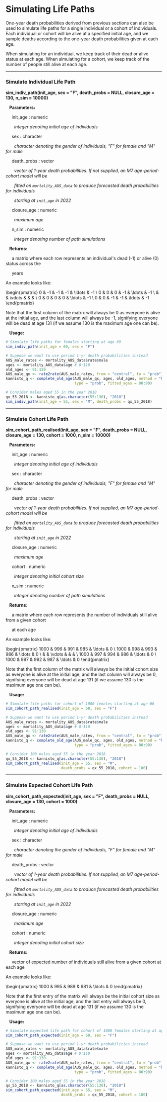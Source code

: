 # Simulating Life Paths

One-year death probabilities derived from previous sections can also be used to simulate life paths
for a single individual or a cohort of individuals. Each individual or cohort will be alive at a specified initial age, and we sample
deaths according to the one-year death probabilities given at each age.

When simulating for an individual, we keep track of their dead or alive status at each age.
When simulating for a cohort, we keep track of the number of people still alive at each age.

---

### Simulate Individual Life Path

**sim_indiv_path(init_age, sex = "F", death_probs = NULL, closure_age = 130, n_sim = 10000)**

&nbsp;&nbsp; **Parameters:**

&nbsp;&nbsp;&nbsp;&nbsp; init_age : numeric

&nbsp;&nbsp;&nbsp;&nbsp;&nbsp;&nbsp; *integer denoting initial age of individuals*

&nbsp;&nbsp;&nbsp;&nbsp; sex : character

&nbsp;&nbsp;&nbsp;&nbsp;&nbsp;&nbsp; *character denoting the gender of individuals, "F" for female and
"M" for male*

&nbsp;&nbsp;&nbsp;&nbsp; death_probs : vector

&nbsp;&nbsp;&nbsp;&nbsp;&nbsp;&nbsp; *vector of 1-year death probabilities. If not supplied, an M7
age-period-cohort model will be* 

&nbsp;&nbsp;&nbsp;&nbsp;&nbsp;&nbsp; *fitted on `mortality_AUS_data` to produce forecasted
death probabilities for individuals* 

&nbsp;&nbsp;&nbsp;&nbsp;&nbsp;&nbsp; *starting at `init_age` in 2022*

&nbsp;&nbsp;&nbsp;&nbsp; closure_age : numeric

&nbsp;&nbsp;&nbsp;&nbsp;&nbsp;&nbsp; *maximum age*

&nbsp;&nbsp;&nbsp;&nbsp; n_sim : numeric

&nbsp;&nbsp;&nbsp;&nbsp;&nbsp;&nbsp; *integer denoting number of path simulations*

&nbsp;&nbsp; **Returns:**

&nbsp;&nbsp;&nbsp;&nbsp; a matrix where each row represents an individual's dead (-1) or alive (0) status
across the 

&nbsp;&nbsp;&nbsp;&nbsp; years

An example looks like: 

\begin{pmatrix}
0 & -1 & -1 & -1 & \ldots & -1 \\
0 & 0 & 0 & -1 & \ldots & -1 \\
 &  &  \vdots & & & \\
0 & 0 & 0 & 0 & \ldots & -1 \\
0 & 0 & -1 & -1 & \ldots & -1
\end{pmatrix}

Note that the first column of the matrix will always be 0 as everyone is alive at the initial age,
and the last column will always be -1, signifying everyone will be dead at age 131 (if we assume 130 is the
maximum age one can be). 

&nbsp;&nbsp; **Usage:**

```r
# Simulate life paths for females starting at age 60
sim_indiv_path(init_age = 60, sex = "F")

# Suppose we want to use period 1-yr death probabilities instead
AUS_male_rates <- mortality_AUS_data$rate$male
ages <- mortality_AUS_data$age # 0:110
old_ages <- 91:130
AUS_male_qx <- rate2rate(AUS_male_rates, from = "central", to = "prob")
kannisto_q <- complete_old_age(AUS_male_qx, ages, old_ages, method = "kannisto",
                               type = "prob", fitted_ages = 80:90)

# Consider males aged 55 in the year 2018
qx_55_2018 <- kannisto_q[as.character(55:130), "2018"]
sim_indiv_path(init_age = 55, sex = "M", death_probs = qx_55_2018)                         
```

---

### Simulate Cohort Life Path

**sim_cohort_path_realised(init_age, sex = "F", death_probs = NULL, closure_age = 130,
cohort = 1000, n_sim = 10000)**

&nbsp;&nbsp; **Parameters:**

&nbsp;&nbsp;&nbsp;&nbsp; init_age : numeric

&nbsp;&nbsp;&nbsp;&nbsp;&nbsp;&nbsp; *integer denoting initial age of individuals*

&nbsp;&nbsp;&nbsp;&nbsp; sex : character

&nbsp;&nbsp;&nbsp;&nbsp;&nbsp;&nbsp; *character denoting the gender of individuals, "F" for female and
"M" for male*

&nbsp;&nbsp;&nbsp;&nbsp; death_probs : vector

&nbsp;&nbsp;&nbsp;&nbsp;&nbsp;&nbsp; *vector of 1-year death probabilities. If not supplied, an M7
age-period-cohort model will be* 

&nbsp;&nbsp;&nbsp;&nbsp;&nbsp;&nbsp; *fitted on `mortality_AUS_data` to produce forecasted
death probabilities for individuals* 

&nbsp;&nbsp;&nbsp;&nbsp;&nbsp;&nbsp; *starting at `init_age` in 2022*

&nbsp;&nbsp;&nbsp;&nbsp; closure_age : numeric

&nbsp;&nbsp;&nbsp;&nbsp;&nbsp;&nbsp; *maximum age*

&nbsp;&nbsp;&nbsp;&nbsp; cohort : numeric

&nbsp;&nbsp;&nbsp;&nbsp;&nbsp;&nbsp; *integer denoting initial cohort size*

&nbsp;&nbsp;&nbsp;&nbsp; n_sim : numeric

&nbsp;&nbsp;&nbsp;&nbsp;&nbsp;&nbsp; *integer denoting number of path simulations*

&nbsp;&nbsp; **Returns:**

&nbsp;&nbsp;&nbsp;&nbsp; a matrix where each row represents the number of individuals still alive
from a given cohort 

&nbsp;&nbsp;&nbsp;&nbsp; at each age

An example looks like: 

\begin{pmatrix}
1000 & 996 & 991 & 985 & \ldots & 0 \\
1000 & 998 & 993 & 986 & \ldots & 0 \\
 &  &  \vdots & & & \\
1000 & 997 & 994 & 986 & \ldots & 0 \\
1000 & 997 & 992 & 987 & \ldots & 0
\end{pmatrix}

Note that the first column of the matrix will always be the initial cohort size as everyone is alive at the initial age,
and the last column will always be 0, signifying everyone will be dead at age 131 (if we assume 130 is the
maximum age one can be). 

&nbsp;&nbsp; **Usage:**

```r
# Simulate life paths for cohort of 1000 females starting at age 60
sim_cohort_path_realised(init_age = 60, sex = "F")

# Suppose we want to use period 1-yr death probabilities instead
AUS_male_rates <- mortality_AUS_data$rate$male
ages <- mortality_AUS_data$age # 0:110
old_ages <- 91:130
AUS_male_qx <- rate2rate(AUS_male_rates, from = "central", to = "prob")
kannisto_q <- complete_old_age(AUS_male_qx, ages, old_ages, method = "kannisto",
                               type = "prob", fitted_ages = 80:90)

# Consider 100 males aged 55 in the year 2018
qx_55_2018 <- kannisto_q[as.character(55:130), "2018"]
sim_cohort_path_realised(init_age = 55, sex = "M",
                         death_probs = qx_55_2018, cohort = 100)                         
```

---

### Simulate Expected Cohort Life Path

**sim_cohort_path_expected(init_age, sex = "F", death_probs = NULL, closure_age = 130,
cohort = 1000)**

&nbsp;&nbsp; **Parameters:**

&nbsp;&nbsp;&nbsp;&nbsp; init_age : numeric

&nbsp;&nbsp;&nbsp;&nbsp;&nbsp;&nbsp; *integer denoting initial age of individuals*

&nbsp;&nbsp;&nbsp;&nbsp; sex : character

&nbsp;&nbsp;&nbsp;&nbsp;&nbsp;&nbsp; *character denoting the gender of individuals, "F" for female and
"M" for male*

&nbsp;&nbsp;&nbsp;&nbsp; death_probs : vector

&nbsp;&nbsp;&nbsp;&nbsp;&nbsp;&nbsp; *vector of 1-year death probabilities. If not supplied, an M7
age-period-cohort model will be* 

&nbsp;&nbsp;&nbsp;&nbsp;&nbsp;&nbsp; *fitted on `mortality_AUS_data` to produce forecasted
death probabilities for individuals* 

&nbsp;&nbsp;&nbsp;&nbsp;&nbsp;&nbsp; *starting at `init_age` in 2022*

&nbsp;&nbsp;&nbsp;&nbsp; closure_age : numeric

&nbsp;&nbsp;&nbsp;&nbsp;&nbsp;&nbsp; *maximum age*

&nbsp;&nbsp;&nbsp;&nbsp; cohort : numeric

&nbsp;&nbsp;&nbsp;&nbsp;&nbsp;&nbsp; *integer denoting initial cohort size*

&nbsp;&nbsp; **Returns:**

&nbsp;&nbsp;&nbsp;&nbsp; vector of expected number of individuals still alive 
from a given cohort at each age

An example looks like: 

\begin{pmatrix}
1000 & 995 & 989 & 981 & \ldots & 0
\end{pmatrix}

Note that the first entry of the matrix will always be the initial cohort size as everyone is alive at the initial age,
and the last entry will always be 0, signifying everyone will be dead at age 131 (if we assume 130 is the
maximum age one can be). 

&nbsp;&nbsp; **Usage:**

```r
# Simulate expected life path for cohort of 1000 females starting at age 60
sim_cohort_path_expected(init_age = 60, sex = "F")

# Suppose we want to use period 1-yr death probabilities instead
AUS_male_rates <- mortality_AUS_data$rate$male
ages <- mortality_AUS_data$age # 0:110
old_ages <- 91:130
AUS_male_qx <- rate2rate(AUS_male_rates, from = "central", to = "prob")
kannisto_q <- complete_old_age(AUS_male_qx, ages, old_ages, method = "kannisto",
                               type = "prob", fitted_ages = 80:90)

# Consider 100 males aged 55 in the year 2018
qx_55_2018 <- kannisto_q[as.character(55:130), "2018"]
sim_cohort_path_expected(init_age = 55, sex = "M",
                         death_probs = qx_55_2018, cohort = 100)
```